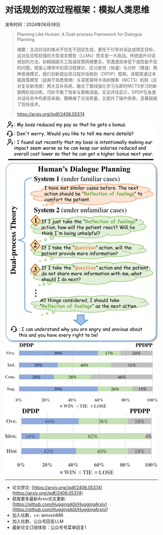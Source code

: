 # 对话规划的双过程框架：模拟人类思维
发布时间：2024年06月08日


> Planning Like Human: A Dual-process Framework for Dialogue Planning
>
> 摘要：主动对话的难点不仅在于回应生成，更在于引导对话达成预定目标，这对反应性较强的大型语言模型（LLMs）而言是一大挑战。传统提升对话规划的方法，如精细提示工程或政策网络整合，常遭遇效率低下或性能不佳的问题。借鉴心理学中的双过程理论，区分直觉（快速）与分析（慢速）两种思维模式，我们创新提出双过程对话规划（DPDP）框架。该框架通过本能政策模型（适用于熟悉情境）与深思蒙特卡洛树搜索（MCTS）机制（应对复杂新场景）两大互补系统，融合了离线强化学习与即时MCTS学习的新颖两阶段训练，巧妙平衡了效率与策略深度。实证评估显示，DPDP在各类对话任务中均表现卓越，既确保了对话质量，又提升了操作效率，显著超越了现有技术。
>
> https://arxiv.org//pdf/2406.05374

![](https://raw.githubusercontent.com/HuggingAGI/HuggingArxiv/main/paper_images/2406.05374/x1.png)
![](https://raw.githubusercontent.com/HuggingAGI/HuggingArxiv/main/paper_images/2406.05374/x2.png)
![](https://raw.githubusercontent.com/HuggingAGI/HuggingArxiv/main/paper_images/2406.05374/x3.png)

<hr />

- 论文原文: [https://arxiv.org//pdf/2406.05374](https://arxiv.org//pdf/2406.05374)
- 获取更多最新Arxiv论文更新: [https://github.com/HuggingAGI/HuggingArxiv](https://github.com/HuggingAGI/HuggingArxiv)!
- 加入社群，+v: iamxxn886
- 加入社群，公众号回复LLM
- 最新论文订阅体验：公众号号菜单回复1